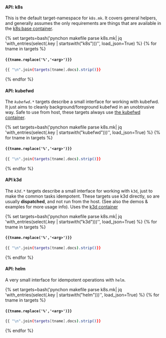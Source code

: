 #### API: k8s

This is the default target-namespace for `k8s.mk`.  It covers general helpers, and generally assumes the only requirements are things that are available in the [k8s:base container](k8s.yml).

{% set targets=bash('pynchon makefile parse k8s.mk| jq \'with_entries(select(.key | startswith("k8s")))\'', load_json=True) %}
{% for tname in targets %}
#### **`{{tname.replace('%','<arg>')}}`**

```bash 
{{ "\n".join(targets[tname].docs).strip()}}
```
{% endfor %}

#### API: kubefwd

The *`kubefwd.*`* targets describe a small interface for working with kubefwd.  It just aims to cleanly background/foreground kubefwd in an unobtrusive way.  Safe to use from host, these targets always use [the kubefwd container](https://github.com/search?q=repo%3Aelo-enterprises%2Fk8s-tools+path%3Ak8s-tools.yml+kubefwd&type=code).

{% set targets=bash('pynchon makefile parse k8s.mk| jq \'with_entries(select(.key | startswith("kubefwd")))\'', load_json=True) %}
{% for tname in targets %}
#### **`{{tname.replace('%','<arg>')}}`**

```bash 
{{ "\n".join(targets[tname].docs).strip()}}
```
{% endfor %}

#### API k3d

The *`k3d.*`* targets describe a small interface for working with `k3d`, just to make the common tasks idempotent.  These targets use k3d directly, so are usually **dispatched**, and not run from the host.  (See also the demos & examples for more usage info).  Uses the [k3d container](https://github.com/search?q=repo%3Aelo-enterprises%2Fk8s-tools+path%3Ak8s-tools.yml+k3d&type=code)

{% set targets=bash('pynchon makefile parse k8s.mk| jq \'with_entries(select(.key | startswith("k3d")))\'', load_json=True) %}
{% for tname in targets %}
#### **`{{tname.replace('%','<arg>')}}`**

```bash 
{{ "\n".join(targets[tname].docs).strip()}}
```
{% endfor %}

#### API: helm

A very small interface for idempotent operations with `helm`.

{% set targets=bash('pynchon makefile parse k8s.mk| jq \'with_entries(select(.key | startswith("helm")))\'', load_json=True) %}
{% for tname in targets %}
#### **`{{tname.replace('%','<arg>')}}`**

```bash 
{{ "\n".join(targets[tname].docs).strip()}}
```
{% endfor %}
